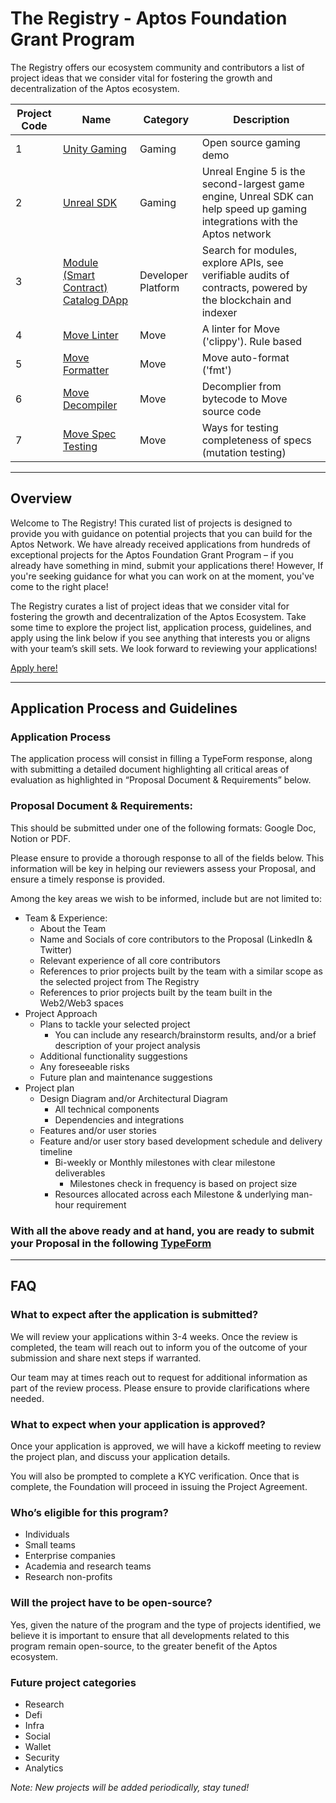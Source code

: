 # **The Registry - Aptos Foundation Grant Program**
The Registry offers our ecosystem community and contributors a list of project ideas that we consider vital for fostering the growth and decentralization of the Aptos ecosystem.

| Project Code | Name                                            | Category           | Description |
|--------------|-------------------------------------------------|--------------------|-------------|
| 1 | [Unity Gaming][unity] | Gaming | Open source gaming demo |
| 2 | [Unreal SDK][unreal] | Gaming | Unreal Engine 5 is the second-largest game engine, Unreal SDK can help speed up gaming integrations with the Aptos network |
| 3 | [Module (Smart Contract) Catalog DApp][catalog] | Developer Platform | Search for modules, explore APIs, see verifiable audits of contracts, powered by the blockchain and indexer |
| 4 | [Move Linter][linter] | Move | A linter for Move ('clippy'). Rule based |
| 5 | [Move Formatter][formatter] | Move | Move auto-format ('fmt') |
| 6 | [Move Decompiler][decompiler]  | Move | Decomplier from bytecode to Move source code |
| 7 | [Move Spec Testing][spec_tester] | Move | Ways for testing completeness of specs (mutation testing)|

---
## Overview

Welcome to The Registry! This curated list of projects is designed to provide you with guidance on potential projects that you can build for the Aptos Network. We have already received applications from hundreds of exceptional projects for the Aptos Foundation Grant Program – if you already have something in mind, submit your applications there! However, If you're seeking guidance for what you can work on at the moment, you've come to the right place! 

The Registry curates a list of project ideas that we consider vital for fostering the growth and decentralization of the Aptos Ecosystem. Take some time to explore the project list, application process, guidelines, and apply using the link below if you see anything that interests you or aligns with your team’s skill sets. We look forward to reviewing your applications!

[Apply here!](https://aptosfoundation.typeform.com/TheRegistry)

---
## Application Process and Guidelines

### Application Process

The application process will consist in filling a TypeForm response, along with submitting a detailed document highlighting all critical areas of evaluation as highlighted in “Proposal Document & Requirements” below. 

### Proposal Document & Requirements:

This should be submitted under one of the following formats: Google Doc, Notion or PDF.

Please ensure to provide a thorough response to all of the fields below. This information will be key in helping our reviewers assess your Proposal, and ensure a timely response is provided. 

Among the key areas we wish to be informed, include but are not limited to:

- Team & Experience:
    - About the Team
    - Name and Socials of core contributors to the Proposal (LinkedIn & Twitter)
    - Relevant experience of all core contributors
    - References to prior projects built by the team with a similar scope as the selected project from The Registry
    - References to prior projects built by the team built in the Web2/Web3 spaces
- Project Approach
    - Plans to tackle your selected project
        - You can include any research/brainstorm results, and/or a brief description of your project analysis
    - Additional functionality suggestions
    - Any foreseeable risks
    - Future plan and maintenance suggestions
- Project plan
    - Design Diagram and/or Architectural Diagram
        - All technical components
        - Dependencies and integrations
    - Features and/or user stories
    - Feature and/or user story based development schedule and delivery timeline
        - Bi-weekly or Monthly milestones with clear milestone deliverables
            - Milestones check in frequency is based on project size
        - Resources allocated across each Milestone & underlying man-hour requirement
### With all the above ready and at hand, you are ready to submit your Proposal in the following [TypeForm](https://aptosfoundation.typeform.com/TheRegistry)
---
## FAQ
### What to expect after the application is submitted?

We will review your applications within 3-4 weeks. Once the review is completed, the team will reach out to inform you of the outcome of your submission and share next steps if warranted. 

Our team may at times reach out to request for additional information as part of the review process. Please ensure to provide clarifications where needed.

### What to expect when your application is approved?

Once your application is approved, we will have a kickoff meeting to review the project plan, and discuss your application details.

You will also be prompted to complete a KYC verification. Once that is complete, the Foundation will proceed in issuing the Project Agreement. 

### Who’s eligible for this program?

- Individuals
- Small teams
- Enterprise companies
- Academia and research teams
- Research non-profits

### Will the project have to be open-source?

Yes, given the nature of the program and the type of projects identified, we believe it is important to ensure that all developments related to this program remain open-source, to the greater benefit of the Aptos ecosystem.

### Future project categories

- Research
- Defi
- Infra
- Social
- Wallet
- Security
- Analytics


*Note: New projects will be added periodically, stay tuned!*

[token]: ./registry/token_v2_demo.md
[unity]: ./registry/unity_gaming.md
[unreal]: ./registry/unreal_sdk.md
[catalog]: ./registry/module_catalog_dapp.md
[linter]: ./registry/move_linter.md
[formatter]: ./registry/move_formatter.md
[decompiler]: ./registry/move_decomplier.md
[spec_tester]: ./registry/move_spec_testing.md
